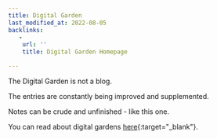 ```yaml
---
title: Digital Garden
last_modified_at: 2022-08-05
backlinks:
   -
    url: ''
    title: Digital Garden Homepage

---
```


The Digital Garden is not a blog.

The entries are constantly being improved and supplemented.

Notes can be crude and unfinished - like this one.

You can read about digital gardens [here](https://tomcritchlow.com/2019/02/17/building-digital-garden/){:target="_blank"}.